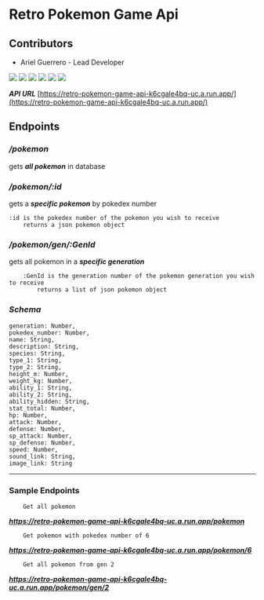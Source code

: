 # Retro Pokemon Game Api

## Contributors

* Ariel Guerrero - Lead Developer

![](https://projectpokemon.org/images/normal-sprite/scizor.gif) ![](https://projectpokemon.org/images/normal-sprite/blaziken.gif) ![](https://projectpokemon.org/images/normal-sprite/tyranitar.gif) ![](https://projectpokemon.org/images/normal-sprite/darkrai.gif) ![](https://projectpokemon.org/images/normal-sprite/lucario.gif) ![](https://projectpokemon.org/images/normal-sprite/greninja.gif)

***API URL***
[https://retro-pokemon-game-api-k6cgale4bq-uc.a.run.app/](https://retro-pokemon-game-api-k6cgale4bq-uc.a.run.app/)

## Endpoints

### ***/pokemon***

gets ***all pokemon*** in database

### ***/pokemon/:id***

gets a ***specific pokemon*** by pokedex number

    :id is the pokedex number of the pokemon you wish to receive
        returns a json pokemon object

### ***/pokemon/gen/:GenId***

gets all pokemon in a ***specific generation***

        :GenId is the generation number of the pokemon generation you wish to receive
            returns a list of json pokemon object

### ***Schema***

    generation: Number,
    pokedex_number: Number,
    name: String,
    description: String,
    species: String,
    type_1: String,
    type_2: String,
    height_m: Number,
    weight_kg: Number,
    ability_1: String,
    ability_2: String,
    ability_hidden: String,
    stat_total: Number,
    hp: Number,
    attack: Number,
    defense: Number,
    sp_attack: Number,
    sp_defense: Number,
    speed: Number,
    sound_link: String,
    image_link: String

___

### Sample Endpoints

        Get all pokemon 

***<https://retro-pokemon-game-api-k6cgale4bq-uc.a.run.app/pokemon>***

        Get pokemon with pokedex number of 6

***<https://retro-pokemon-game-api-k6cgale4bq-uc.a.run.app/pokemon/6>***

        Get all pokemon from gen 2

***<https://retro-pokemon-game-api-k6cgale4bq-uc.a.run.app/pokemon/gen/2>***
